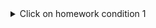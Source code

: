 <details>
<summary>Click on homework condition 1</summary>

## Postman HW 1:
______
+Создать запросы в Postman:
Protocol: http IP: 162.55.220.72 Port: 5005
✅EP_1\
Method: GET\
EndPoint: /get_method\
request url params:\
name: str\
age: int\
***response:***\
[  
   “Str”,\
   “Str”\
]
_______
✅EP_2\
Method: POST\
EndPoint: /user_info_3\
request form data:\
name: str\
age: int\
salary: int\

***response:***\
{'name': name,\
'age': age,\
'salary': salary,\
'family': {'children': [['Alex', 24], ['Kate', 12]],\
'u_salary_1_5_year': salary * 4}}\
______
✅EP_3\
Method: GET\
EndPoint: /object_info_1\
request url params:\ name: str\
age: int\
weight: int\

***response:***\
{'name': name,\
'age': age,\
'daily_food': weight * 0.012,\
'daily_sleep': weight * 2.5}\
_____
✅EP_4\
Method: GET\
EndPoint: /object_info_2\
request url params:\ name: str\
age: int\
salary: int\

***response:***\
{'start_qa_salary': salary,\
'qa_salary_after_6_months': salary * 2,\
'qa_salary_after_12_months': salary * 2.7,\
'qa_salary_after_1.5_year': salary * 3.3,\
'qa_salary_after_3.5_years': salary * 3.8,\
'person': {'u_name': [user_name, salary, age],\
'u_age': age,\
'u_salary_5_years': salary * 4.2} 
}
___
✅EP_5\
Method: GET\
EndPoint: /object_info_3\
request url params:\
name: str\
age: int\
salary: int\

***response:***\
{'name': name,\
'age': age,\
'salary': salary,\
'family': {'children': [['Alex', 24], ['Kate', 12]],\
'pets': {'cat':{'name':'Sunny',\
'age': 3},\
'dog':{'name':'Luky',\
'age': 4}},\
'u_salary_1_5_year': salary * 4} }\
____
✅EP_6\
Method: GET\
EndPoint: /object_info_4\
request url params:\ name: str\
age: int\
salary: int\

***response:***\
{'name': name,\
'age': int(age),\
'salary': [salary, str(salary * 2), str(salary * 3)]}\
____
✅EP_7\
Method: POST\
EndPoint: /user_info_2\
request form data:\
name: str\
age: int\
salary: int\

***response:***\
{'start_qa_salary': salary,\
'qa_salary_after_6_months': salary * 2,\
'qa_salary_after_12_months': salary * 2.7,\
'qa_salary_after_1.5_year': salary * 3.3,\
'qa_salary_after_3.5_years': salary * 3.8,\
'person': {'u_name': [user_name, salary, age],\
'u_age': age,\
'u_salary_5_years': salary * 4.2} }\
</details>
